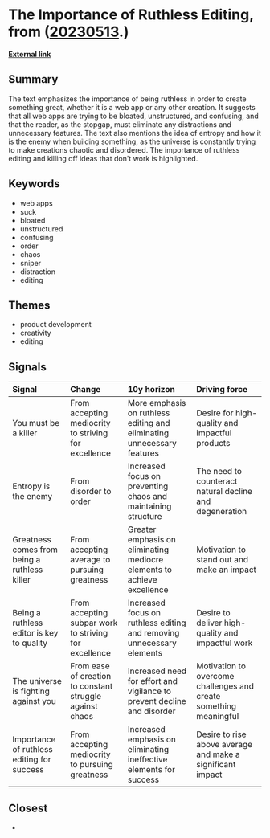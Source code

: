 # __The Importance of Ruthless Editing__, from ([20230513](https://kghosh.substack.com/p/20230513).)

__[External link](https://signalvnoise.com/posts/934-ira-glass-entropy-and-software-development)__



## Summary

The text emphasizes the importance of being ruthless in order to create something great, whether it is a web app or any other creation. It suggests that all web apps are trying to be bloated, unstructured, and confusing, and that the reader, as the stopgap, must eliminate any distractions and unnecessary features. The text also mentions the idea of entropy and how it is the enemy when building something, as the universe is constantly trying to make creations chaotic and disordered. The importance of ruthless editing and killing off ideas that don't work is highlighted.

## Keywords

* web apps
* suck
* bloated
* unstructured
* confusing
* order
* chaos
* sniper
* distraction
* editing

## Themes

* product development
* creativity
* editing

## Signals

| Signal                                       | Change                                                   | 10y horizon                                                             | Driving force                                                     |
|:---------------------------------------------|:---------------------------------------------------------|:------------------------------------------------------------------------|:------------------------------------------------------------------|
| You must be a killer                         | From accepting mediocrity to striving for excellence     | More emphasis on ruthless editing and eliminating unnecessary features  | Desire for high-quality and impactful products                    |
| Entropy is the enemy                         | From disorder to order                                   | Increased focus on preventing chaos and maintaining structure           | The need to counteract natural decline and degeneration           |
| Greatness comes from being a ruthless killer | From accepting average to pursuing greatness             | Greater emphasis on eliminating mediocre elements to achieve excellence | Motivation to stand out and make an impact                        |
| Being a ruthless editor is key to quality    | From accepting subpar work to striving for excellence    | Increased focus on ruthless editing and removing unnecessary elements   | Desire to deliver high-quality and impactful work                 |
| The universe is fighting against you         | From ease of creation to constant struggle against chaos | Increased need for effort and vigilance to prevent decline and disorder | Motivation to overcome challenges and create something meaningful |
| Importance of ruthless editing for success   | From accepting mediocrity to pursuing greatness          | Increased emphasis on eliminating ineffective elements for success      | Desire to rise above average and make a significant impact        |

## Closest

* 